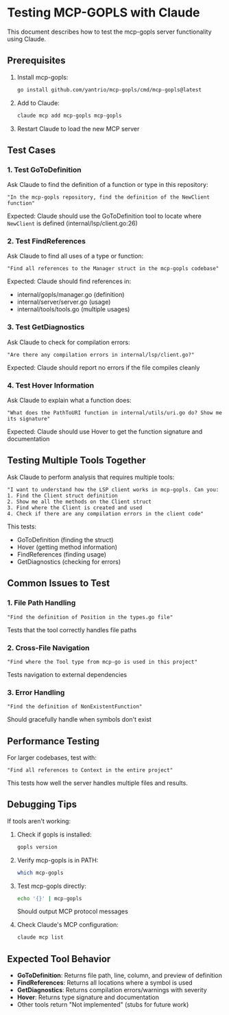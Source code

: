 # Testing MCP-GOPLS with Claude

This document describes how to test the mcp-gopls server functionality using Claude.

## Prerequisites

1. Install mcp-gopls:
   ```bash
   go install github.com/yantrio/mcp-gopls/cmd/mcp-gopls@latest
   ```

2. Add to Claude:
   ```bash
   claude mcp add mcp-gopls mcp-gopls
   ```

3. Restart Claude to load the new MCP server

## Test Cases

### 1. Test GoToDefinition

Ask Claude to find the definition of a function or type in this repository:

```
"In the mcp-gopls repository, find the definition of the NewClient function"
```

Expected: Claude should use the GoToDefinition tool to locate where `NewClient` is defined (internal/lsp/client.go:26)

### 2. Test FindReferences

Ask Claude to find all uses of a type or function:

```
"Find all references to the Manager struct in the mcp-gopls codebase"
```

Expected: Claude should find references in:
- internal/gopls/manager.go (definition)
- internal/server/server.go (usage)
- internal/tools/tools.go (multiple usages)

### 3. Test GetDiagnostics

Ask Claude to check for compilation errors:

```
"Are there any compilation errors in internal/lsp/client.go?"
```

Expected: Claude should report no errors if the file compiles cleanly

### 4. Test Hover Information

Ask Claude to explain what a function does:

```
"What does the PathToURI function in internal/utils/uri.go do? Show me its signature"
```

Expected: Claude should use Hover to get the function signature and documentation

## Testing Multiple Tools Together

Ask Claude to perform analysis that requires multiple tools:

```
"I want to understand how the LSP client works in mcp-gopls. Can you:
1. Find the Client struct definition
2. Show me all the methods on the Client struct
3. Find where the Client is created and used
4. Check if there are any compilation errors in the client code"
```

This tests:
- GoToDefinition (finding the struct)
- Hover (getting method information)
- FindReferences (finding usage)
- GetDiagnostics (checking for errors)

## Common Issues to Test

### 1. File Path Handling
```
"Find the definition of Position in the types.go file"
```
Tests that the tool correctly handles file paths

### 2. Cross-File Navigation
```
"Find where the Tool type from mcp-go is used in this project"
```
Tests navigation to external dependencies

### 3. Error Handling
```
"Find the definition of NonExistentFunction"
```
Should gracefully handle when symbols don't exist

## Performance Testing

For larger codebases, test with:
```
"Find all references to Context in the entire project"
```

This tests how well the server handles multiple files and results.

## Debugging Tips

If tools aren't working:

1. Check if gopls is installed:
   ```bash
   gopls version
   ```

2. Verify mcp-gopls is in PATH:
   ```bash
   which mcp-gopls
   ```

3. Test mcp-gopls directly:
   ```bash
   echo '{}' | mcp-gopls
   ```
   Should output MCP protocol messages

4. Check Claude's MCP configuration:
   ```bash
   claude mcp list
   ```

## Expected Tool Behavior

- **GoToDefinition**: Returns file path, line, column, and preview of definition
- **FindReferences**: Returns all locations where a symbol is used
- **GetDiagnostics**: Returns compilation errors/warnings with severity
- **Hover**: Returns type signature and documentation
- Other tools return "Not implemented" (stubs for future work)